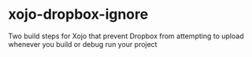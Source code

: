 # xojo-dropbox-ignore
Two build steps for Xojo that prevent Dropbox from attempting to upload whenever you build or debug run your project
